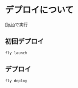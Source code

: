 # デプロイについて
[fly.io](https://fly.io/)で実行

## 初回デプロイ
```shell
fly launch
```

## デプロイ
```shell
fly deploy
```